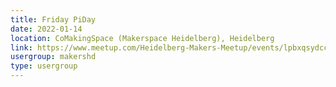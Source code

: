 ```yaml
---
title: Friday PiDay
date: 2022-01-14
location: CoMakingSpace (Makerspace Heidelberg), Heidelberg
link: https://www.meetup.com/Heidelberg-Makers-Meetup/events/lpbxqsydccbsb/
usergroup: makershd
type: usergroup
---
```

